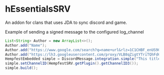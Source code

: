 # hEssentialsSRV
An addon for clans that uses JDA to sync discord and game.

Example of sending a signed message to the configured log_channel

```JAVA
List<String> Author = new ArrayList<>();
Author.add("Name");
Author.add("https://www.google.com/search?q=name+url&rlz=1C1CHBF_enUS906US906&oq=name+url&aqs=chrome..69i57j0l6j69i60.12227j1j7&sourceid=chrome&ie=UTF-8");
Author.add("https://lh3.googleusercontent.com/proxy/VLB8qZigtYTriTQhFd6goeWIBuDwKGuU1GC-nVWH4GZw8qbj2uwbaE1a9JPif0bm0lelgd6OhJIMoo0iZl-WNZICHRZ8TwV9jA8z");
HempfestEmbedded simple = DiscordMessage.integration.simple("This title works", "description of yeet", "https://i.imgur.com/6QRQQmz.png", Author.toArray(new String[0]));
simple.setChannelID(HempfestSRV.getPlugin().getChannelID3());
simple.build();
```
